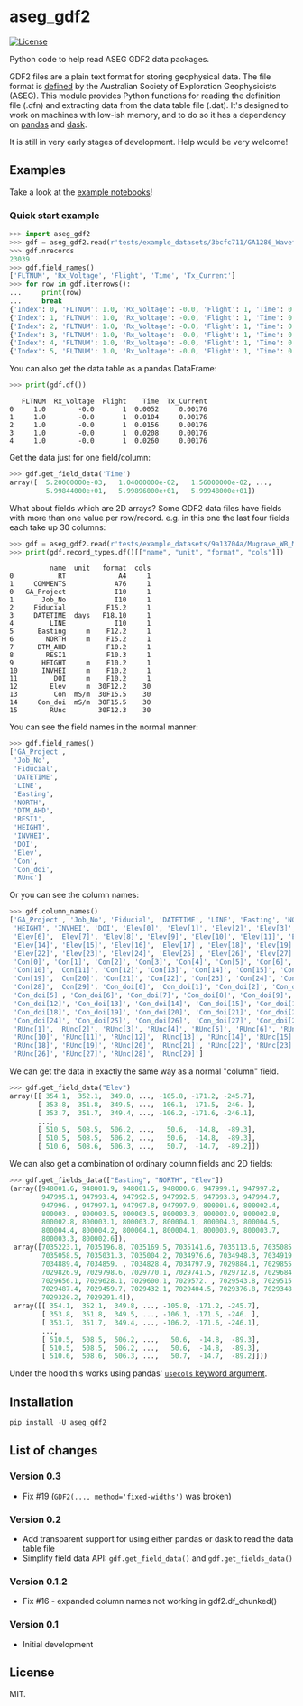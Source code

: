 # aseg_gdf2

[![License](http://img.shields.io/badge/license-MIT-blue.svg)](https://github.com/kinverarity1/aseg_gdf2/blob/master/LICENSE)

Python code to help read ASEG GDF2 data packages.

GDF2 files are a plain text format for storing geophysical data. The file format is [defined](https://www.aseg.org.au/technical/aseg-technical-standards) by the Australian Society of Exploration Geophysicists (ASEG). This module provides Python functions for reading the definition file (.dfn) and extracting data from the data table file (.dat). It's designed to work on machines with low-ish memory, and to do so it has a dependency on [pandas](https://pandas.pydata.org/) and [dask](https://docs.dask.org/en/latest/dataframe.html).

It is still in very early stages of development. Help would be very welcome!

## Examples

Take a look at the [example notebooks](notebooks)!

### Quick start example

```python
>>> import aseg_gdf2
>>> gdf = aseg_gdf2.read(r'tests/example_datasets/3bcfc711/GA1286_Waveforms')
>>> gdf.nrecords
23039
>>> gdf.field_names()
['FLTNUM', 'Rx_Voltage', 'Flight', 'Time', 'Tx_Current']
>>> for row in gdf.iterrows():
...     print(row)
...     break
{'Index': 0, 'FLTNUM': 1.0, 'Rx_Voltage': -0.0, 'Flight': 1, 'Time': 0.0052, 'Tx_Current': 0.00176}
{'Index': 1, 'FLTNUM': 1.0, 'Rx_Voltage': -0.0, 'Flight': 1, 'Time': 0.0104, 'Tx_Current': 0.00176}
{'Index': 2, 'FLTNUM': 1.0, 'Rx_Voltage': -0.0, 'Flight': 1, 'Time': 0.0156, 'Tx_Current': 0.00176}
{'Index': 3, 'FLTNUM': 1.0, 'Rx_Voltage': -0.0, 'Flight': 1, 'Time': 0.0208, 'Tx_Current': 0.00176}
{'Index': 4, 'FLTNUM': 1.0, 'Rx_Voltage': -0.0, 'Flight': 1, 'Time': 0.026, 'Tx_Current': 0.00176}
{'Index': 5, 'FLTNUM': 1.0, 'Rx_Voltage': -0.0, 'Flight': 1, 'Time': 0.0312, 'Tx_Current': 0.00176}
```

You can also get the data table as a pandas.DataFrame:

```python
>>> print(gdf.df())
```

```
   FLTNUM  Rx_Voltage  Flight    Time  Tx_Current
0     1.0        -0.0       1  0.0052     0.00176
1     1.0        -0.0       1  0.0104     0.00176
2     1.0        -0.0       1  0.0156     0.00176
3     1.0        -0.0       1  0.0208     0.00176
4     1.0        -0.0       1  0.0260     0.00176
```

Get the data just for one field/column:

```python
>>> gdf.get_field_data('Time')
array([  5.20000000e-03,   1.04000000e-02,   1.56000000e-02, ...,
         5.99844000e+01,   5.99896000e+01,   5.99948000e+01])
```

What about fields which are 2D arrays? Some GDF2 data files have fields with more than one value per row/record. e.g. in this one the last four fields each take up 30 columns:

```python
>>> gdf = aseg_gdf2.read(r'tests/example_datasets/9a13704a/Mugrave_WB_MGA52.dfn')
>>> print(gdf.record_types.df()[["name", "unit", "format", "cols"]])
```

```
          name  unit   format  cols
0           RT             A4     1
1     COMMENTS            A76     1
0   GA_Project            I10     1
1       Job_No            I10     1
2     Fiducial          F15.2     1
3     DATETIME  days   F18.10     1
4         LINE            I10     1
5      Easting     m    F12.2     1
6        NORTH     m    F15.2     1
7      DTM_AHD          F10.2     1
8        RESI1          F10.3     1
9       HEIGHT     m    F10.2     1
10      INVHEI     m    F10.2     1
11         DOI     m    F10.2     1
12        Elev     m  30F12.2    30
13         Con  mS/m  30F15.5    30
14     Con_doi  mS/m  30F15.5    30
15        RUnc        30F12.3    30
```

You can see the field names in the normal manner:

```python
>>> gdf.field_names()
['GA_Project',
 'Job_No',
 'Fiducial',
 'DATETIME',
 'LINE',
 'Easting',
 'NORTH',
 'DTM_AHD',
 'RESI1',
 'HEIGHT',
 'INVHEI',
 'DOI',
 'Elev',
 'Con',
 'Con_doi',
 'RUnc']
```

 Or you can see the column names:

```python
>>> gdf.column_names()
['GA_Project', 'Job_No', 'Fiducial', 'DATETIME', 'LINE', 'Easting', 'NORTH', 'DTM_AHD', 'RESI1',
 'HEIGHT', 'INVHEI', 'DOI', 'Elev[0]', 'Elev[1]', 'Elev[2]', 'Elev[3]', 'Elev[4]', 'Elev[5]',
 'Elev[6]', 'Elev[7]', 'Elev[8]', 'Elev[9]', 'Elev[10]', 'Elev[11]', 'Elev[12]', 'Elev[13]',
 'Elev[14]', 'Elev[15]', 'Elev[16]', 'Elev[17]', 'Elev[18]', 'Elev[19]', 'Elev[20]', 'Elev[21]',
 'Elev[22]', 'Elev[23]', 'Elev[24]', 'Elev[25]', 'Elev[26]', 'Elev[27]', 'Elev[28]', 'Elev[29]',
 'Con[0]', 'Con[1]', 'Con[2]', 'Con[3]', 'Con[4]', 'Con[5]', 'Con[6]', 'Con[7]', 'Con[8]', 'Con[9]',
 'Con[10]', 'Con[11]', 'Con[12]', 'Con[13]', 'Con[14]', 'Con[15]', 'Con[16]', 'Con[17]', 'Con[18]',
 'Con[19]', 'Con[20]', 'Con[21]', 'Con[22]', 'Con[23]', 'Con[24]', 'Con[25]', 'Con[26]', 'Con[27]',
 'Con[28]', 'Con[29]', 'Con_doi[0]', 'Con_doi[1]', 'Con_doi[2]', 'Con_doi[3]', 'Con_doi[4]',
 'Con_doi[5]', 'Con_doi[6]', 'Con_doi[7]', 'Con_doi[8]', 'Con_doi[9]', 'Con_doi[10]', 'Con_doi[11]',
 'Con_doi[12]', 'Con_doi[13]', 'Con_doi[14]', 'Con_doi[15]', 'Con_doi[16]', 'Con_doi[17]',
 'Con_doi[18]', 'Con_doi[19]', 'Con_doi[20]', 'Con_doi[21]', 'Con_doi[22]', 'Con_doi[23]',
 'Con_doi[24]', 'Con_doi[25]', 'Con_doi[26]', 'Con_doi[27]', 'Con_doi[28]', 'Con_doi[29]', 'RUnc[0]',
 'RUnc[1]', 'RUnc[2]', 'RUnc[3]', 'RUnc[4]', 'RUnc[5]', 'RUnc[6]', 'RUnc[7]', 'RUnc[8]', 'RUnc[9]',
 'RUnc[10]', 'RUnc[11]', 'RUnc[12]', 'RUnc[13]', 'RUnc[14]', 'RUnc[15]', 'RUnc[16]', 'RUnc[17]',
 'RUnc[18]', 'RUnc[19]', 'RUnc[20]', 'RUnc[21]', 'RUnc[22]', 'RUnc[23]', 'RUnc[24]', 'RUnc[25]',
 'RUnc[26]', 'RUnc[27]', 'RUnc[28]', 'RUnc[29]']
```

We can get the data in exactly the same way as a normal "column" field.

```python
>>> gdf.get_field_data("Elev")
array([[ 354.1,  352.1,  349.8, ..., -105.8, -171.2, -245.7],
       [ 353.8,  351.8,  349.5, ..., -106.1, -171.5, -246. ],
       [ 353.7,  351.7,  349.4, ..., -106.2, -171.6, -246.1],
       ...,
       [ 510.5,  508.5,  506.2, ...,   50.6,  -14.8,  -89.3],
       [ 510.5,  508.5,  506.2, ...,   50.6,  -14.8,  -89.3],
       [ 510.6,  508.6,  506.3, ...,   50.7,  -14.7,  -89.2]])
```

We can also get a combination of ordinary column fields and 2D fields:

```python
>>> gdf.get_fields_data(["Easting", "NORTH", "Elev"])
(array([948001.6, 948001.9, 948001.5, 948000.6, 947999.1, 947997.2,
        947995.1, 947993.4, 947992.5, 947992.5, 947993.3, 947994.7,
        947996. , 947997.1, 947997.8, 947997.9, 800001.6, 800002.4,
        800003. , 800003.5, 800003.5, 800003.3, 800002.9, 800002.8,
        800002.8, 800003.1, 800003.7, 800004.1, 800004.3, 800004.5,
        800004.4, 800004.2, 800004.1, 800004.1, 800003.9, 800003.7,
        800003.3, 800002.6]),
 array([7035223.1, 7035196.8, 7035169.5, 7035141.6, 7035113.6, 7035085.9,
        7035058.5, 7035031.3, 7035004.2, 7034976.6, 7034948.3, 7034919.2,
        7034889.4, 7034859. , 7034828.4, 7034797.9, 7029884.1, 7029855.3,
        7029826.9, 7029798.6, 7029770.1, 7029741.5, 7029712.8, 7029684.3,
        7029656.1, 7029628.1, 7029600.1, 7029572. , 7029543.8, 7029515.5,
        7029487.4, 7029459.7, 7029432.1, 7029404.5, 7029376.8, 7029348.7,
        7029320.2, 7029291.4]),
 array([[ 354.1,  352.1,  349.8, ..., -105.8, -171.2, -245.7],
        [ 353.8,  351.8,  349.5, ..., -106.1, -171.5, -246. ],
        [ 353.7,  351.7,  349.4, ..., -106.2, -171.6, -246.1],
        ...,
        [ 510.5,  508.5,  506.2, ...,   50.6,  -14.8,  -89.3],
        [ 510.5,  508.5,  506.2, ...,   50.6,  -14.8,  -89.3],
        [ 510.6,  508.6,  506.3, ...,   50.7,  -14.7,  -89.2]]))
```

Under the hood this works using pandas' [``usecols`` keyword argument](https://pandas.pydata.org/pandas-docs/version/0.22/generated/pandas.read_fwf.html).

## Installation

```python
pip install -U aseg_gdf2
```

## List of changes

### Version 0.3
- Fix #19 (`GDF2(..., method='fixed-widths')` was broken)

### Version 0.2
- Add transparent support for using either pandas or dask to read the data table file
- Simplify field data API: `gdf.get_field_data()` and `gdf.get_fields_data()`

### Version 0.1.2
- Fix #16 - expanded column names not working in gdf2.df_chunked()

### Version 0.1
- Initial development

## License

MIT.
